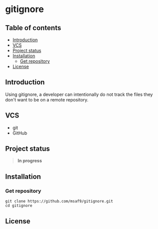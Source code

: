 <h1> gitignore </h1>

<h2>Table of contents</h2>

- [Introduction](#introduction)
- [VCS](#vcs)
- [Project status](#project-status)
- [Installation](#installation)
  - [Get repository](#get-repository)
- [License](#license)

## Introduction
Using gitignore, a developer can intentionally do not track the files they don't want to be on a remote repository.

## VCS
- git
- GitHub

## Project status

> **In progress**

## Installation

### Get repository

```git
git clone https://github.com/msaf9/gitignore.git
cd gitignore
```

## License
